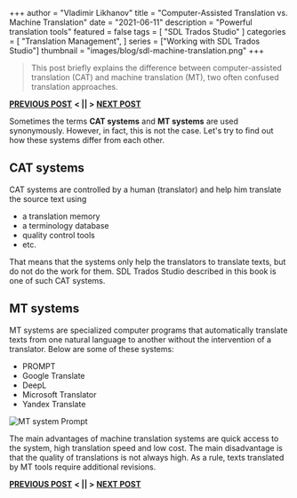 +++
author = "Vladimir Likhanov"
title = "Computer-Assisted Translation vs. Machine Translation"
date = "2021-06-11"
description = "Powerful translation tools"
featured = false
tags = [
    "SDL Trados Studio"
]
categories = [
    "Translation Management",
]
series = ["Working with SDL Trados Studio"]
thumbnail = "images/blog/sdl-machine-translation.png"
+++

> This post briefly explains the difference between computer-assisted translation (CAT) and machine
translation (MT), two often confused translation approaches.

[**PREVIOUS POST**](/post/sdl-trados-history/) **< || >** [**NEXT POST**](/post/sdl-trados-tm-tb/)

Sometimes the terms **CAT systems** and **MT systems** are used synonymously. However, in fact, this is not the case. Let's try to find out how these systems differ from each other.

## CAT systems

CAT systems are controlled by a human (translator) and help him translate the source text using

* a translation memory
* a terminology database
* quality control tools
* etc.

That means that the systems only help the translators to translate texts, but do not do the work for them. SDL Trados Studio described in this book is one of such CAT systems.

## MT systems

MT systems are specialized computer programs that automatically translate texts from one natural language to another without the intervention of a translator. Below are some of these systems:

* PROMPT
* Google Translate
* DeepL
* Microsoft Translator
* Yandex Translate

![MT system Prompt](/images/blog/prompt-mt-system.png)

The main advantages of machine translation systems are quick access to the system, high translation speed and low cost. The main disadvantage is that the quality of translations is not always high. As a rule, texts translated by MT tools require additional revisions.

[**PREVIOUS POST**](/post/sdl-trados-history/) **< || >** [**NEXT POST**](/post/sdl-trados-tm-tb/)